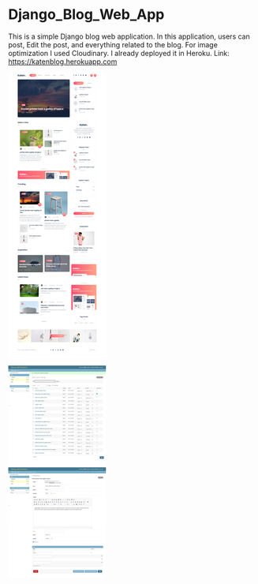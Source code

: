 # Django_Blog_Web_App
This is a simple Django blog web application. In this application, users can post, Edit the post, and everything related to the blog. For image optimization I used Cloudinary.   I already deployed it in Heroku.  Link: https://katenblog.herokuapp.com

<img src="https://github.com/hamidpy/Django_Blog_Web_App/blob/master/static/katenBlog.webp" >

